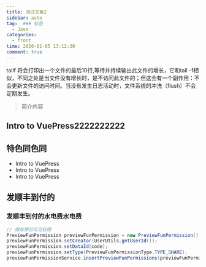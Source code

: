 ```yaml
---
title: 测试文章2
sidebar: auto
tag:  ### 标签
  - Java
categories: 
  - front
time: 2020-01-05 13:12:30
comment: true
---
```


tailf 将会打印出一个文件的最后10行,等待并持续输出此文件的增长，它和tail -f相似，不同之处是当文件没有增长时，是不访问此文件的；但这会有一个副作用：不会更新文件的访问时间。当没有发生日志活动时，文件系统的冲洗（flush）不会定期发生。

<!-- more -->

> 简介内容

## Intro to VuePress2222222222


## 特色同色同

- Intro to VuePress
- Intro to VuePress
- Intro to VuePress



## 发顺丰到付的

### 发顺丰到付的水电费水电费

```java
// 保存预览可见权限
PreviewFunPermission previewFunPermission = new PreviewFunPermission();
previewFunPermission.setCreator(UserUtils.getUserId());
previewFunPermission.setDataId(code);
previewFunPermission.setType(PreviewFunPermissionType.TYPE_SHARE);
previewFunPermissionService.insertPreviewFunPermissions(previewFunPermission, funPermissionIds);
```
